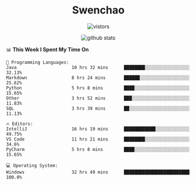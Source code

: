 <h1 align="center">Swenchao</h3>

<p align="center">
  <img src="https://visitor-badge.glitch.me/badge?page_id=Swenchao" alt="vistors" />
</p>

<p align="center">
  <img src="https://github-readme-stats.vercel.app/api?username=Swenchao&count_private=true&show_icons=true&theme=vue-dark&hide_title=true" alt="github stats" />
</p>

<!--START_SECTION:waka-->
📊 **This Week I Spent My Time On** 

```text
💬 Programming Languages: 
Java                     10 hrs 32 mins      ████████░░░░░░░░░░░░░░░░░   32.13% 
Markdown                 8 hrs 24 mins       ██████░░░░░░░░░░░░░░░░░░░   25.62% 
Python                   5 hrs 8 mins        ████░░░░░░░░░░░░░░░░░░░░░   15.65% 
Other                    3 hrs 52 mins       ███░░░░░░░░░░░░░░░░░░░░░░   11.83% 
SQL                      3 hrs 39 mins       ██░░░░░░░░░░░░░░░░░░░░░░░   11.13%

🔥 Editors: 
IntelliJ                 16 hrs 19 mins      ████████████░░░░░░░░░░░░░   49.75% 
VS Code                  11 hrs 21 mins      ████████░░░░░░░░░░░░░░░░░   34.6% 
PyCharm                  5 hrs 8 mins        ████░░░░░░░░░░░░░░░░░░░░░   15.65%

💻 Operating System: 
Windows                  32 hrs 49 mins      █████████████████████████   100.0%

```


<!--END_SECTION:waka-->
